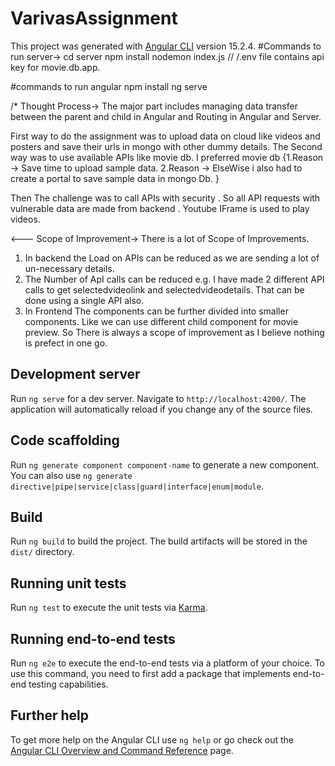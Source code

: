 # VarivasAssignment

This project was generated with [Angular CLI](https://github.com/angular/angular-cli) version 15.2.4.
#Commands to run server->
cd server
npm install
nodemon index.js
// /.env file contains api key for movie.db.app.

#commands to run angular
npm install
ng serve


/* Thought Process->
The major part includes managing data transfer between the parent and child in Angular and Routing in Angular and Server. 

First way to do the assignment was to upload data on cloud like videos and posters and save their urls in mongo with other dummy details. 
The Second way was to use available APIs like movie db.
I preferred movie db 
{1.Reason -> Save time to upload sample data.
2.Reason -> ElseWise i also had to create a portal to save sample data in mongo Db.
}

Then The challenge was to call APIs with security . 
So all API requests with vulnerable data are made from backend .
Youtube IFrame is used to play videos. 


<--- Scope of Improvement->
There is a lot of Scope of Improvements. 
1. In backend the Load on APIs can be reduced as we are sending a lot of un-necessary details.
2. The Number of ApI calls can be reduced e.g. I have made 2 different API calls to get selectedvideolink and selectedvideodetails. That can be done using a single API also.
3. In Frontend The components can be further divided into smaller components. Like we can use different child component for movie preview.
So There is always a scope of improvement as I believe nothing is prefect in one go.

## Development server

Run `ng serve` for a dev server. Navigate to `http://localhost:4200/`. The application will automatically reload if you change any of the source files.

## Code scaffolding

Run `ng generate component component-name` to generate a new component. You can also use `ng generate directive|pipe|service|class|guard|interface|enum|module`.

## Build

Run `ng build` to build the project. The build artifacts will be stored in the `dist/` directory.

## Running unit tests

Run `ng test` to execute the unit tests via [Karma](https://karma-runner.github.io).

## Running end-to-end tests

Run `ng e2e` to execute the end-to-end tests via a platform of your choice. To use this command, you need to first add a package that implements end-to-end testing capabilities.

## Further help

To get more help on the Angular CLI use `ng help` or go check out the [Angular CLI Overview and Command Reference](https://angular.io/cli) page.
